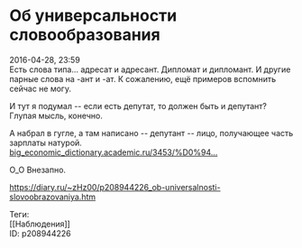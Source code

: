 Об универсальности словообразования
====================================

   
 2016-04-28, 23:59   
  Есть слова типа... адресат и адресант. Дипломат и дипломант. И другие парные слова на -ант и -ат. К сожалению, ещё примеров вспомнить сейчас не могу.   
   
 И тут я подумал -- если есть депутат, то должен быть и депутант? Глупая мысль, конечно.   
   
 А набрал в гугле, а там написано -- депутант -- лицо, получающее часть зарплаты натурой.   
  [big\_economic\_dictionary.academic.ru/3453/%D0%94...](http://big_economic_dictionary.academic.ru/3453/%D0%94%D0%95%D0%9F%D0%A3%D0%A2%D0%90%D0%9D%D0%A2)    
   
 О\_О Внезапно.   
    
 <https://diary.ru/~zHz00/p208944226_ob-universalnosti-slovoobrazovaniya.htm>   
   
 Теги:   
 [[Наблюдения]]   
 ID: p208944226